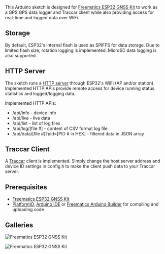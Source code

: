 This Arduino sketch is designed for [Freematics ESP32 GNSS Kit](https://freematics.com/products/esp32-gnss-kit/) to work as a GPS GPS data logger and Traccar client while also providing access for real-time and logged data over WiFi.

Storage
-------

By default, ESP32's internal flash is used as SPIFFS for data storage. Due to limited flash size, rotation logging is implemented. MicroSD data logging is also supported.

HTTP Server
-----------

The sketch runs a [HTTP server](https://github.com/stanleyhuangyc/Freematics/tree/master/libraries/httpd) through ESP32's WiFi (AP and/or station). Implemented HTTP APIs provide remote access for device running status, statistics and logged/logging data.

Implemented HTTP APIs:

* /api/info - device info
* /api/live - live data
* /api/list - list of log files
* /api/log/[file #] - content of CSV format log file
* /api/data/[file #]?pid=[PID # in HEX] - filtered data in JSON array

Traccar Client
--------------

A [Traccar](https://www.traccar.org/) client is implemented. Simply change the host server address and device ID settings in config.h to make the client push data to your Traccar server.

Prerequisites
-------------

* [Freematics ESP32 GNSS Kit](https://freematics.com/products/esp32-gnss-kit/)
* [PlatformIO](http://platformio.org/), [Arduino IDE](https://github.com/espressif/arduino-esp32#installation-instructions) or [Freematics Arduino Builder](https://freematics.com/software/arduino-builder) for compiling and uploading code

Galleries
---------

![Freematics ESP32 GNSS Kit](https://freematics.com/pages/wp-content/uploads/2018/07/esprit_gps_kit_2.jpg)

![Freematics ESP32 GNSS Kit](https://freematics.com/pages/wp-content/uploads/2018/07/esprit_gps_kit_3.jpg)
